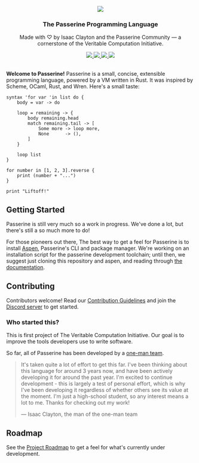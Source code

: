<p align="center">
    <a href="https://passerine.io">
        <img src="https://raw.githubusercontent.com/vrtbl/passerine/master/Logotype.png">
    </a>
</p>
<h3 align="center">The Passerine Programming Language</h3>
<p align="center">Made with ♡ by Isaac Clayton and the Passerine Community — a cornerstone of the Veritable Computation Initiative.</p>
<p align="center">
    <a href="https://github.com/vrtbl/passerine/actions">
        <img src="https://github.com/vrtbl/passerine/workflows/Rust/badge.svg">
    </a>
    <a href="https://crates.io/crates/passerine">
        <img src="https://img.shields.io/crates/v/passerine.svg">
    </a>
    <a href="https://docs.rs/passerine">
        <img src="https://docs.rs/passerine/badge.svg">
    </a>
    <a href="https://discord.gg/yMhUyhw">
        <img src="https://img.shields.io/discord/651996477333438474?logo=discord">
    </a>
    <br>
    <br>
</p>

**Welcome to Passerine!**
Passerine is a small, concise, extensible programming language, powered by a VM written in Rust.
It was inspired by Scheme, OCaml, Rust, and Wren.
Here's a small taste:

```
syntax 'for var 'in list do {
    body = var -> do

    loop = remaining -> {
        body remaining.head
        match remaining.tail -> [
            Some more -> loop more,
            None      -> (),
        ]
    }

    loop list
}

for number in [1, 2, 3].reverse {
    print (number + "...")
}

print "Liftoff!"
```

## Getting Started
Passerine is still very much so a work in progress.
We've done a lot, but there's still a so much more to do!

For those pioneers out there,
The best way to get a feel for Passerine is to install [Aspen](https://github.com/vrtbl/aspen),
Passerine's CLI and package manager.
We're working on an installation script for the passerine development toolchain;
until then, we suggest just cloning this repository and aspen,
and reading through [the documentation](https://docs.rs/passerine).

## Contributing
Contributors welcome!
Read our [Contribution Guidelines](https://github.com/vrtbl/passerine/blob/master/CONTRIBUTING.md)
and join the [Discord server](https://discord.gg/yMhUyhw)
to get started.

### Who started this?
This is first project of The Veritable Computation Initiative.
Our goal is to improve the tools developers use to write software.

So far, all of Passerine has been developed by a
[one-man team](https://github.com/slightknack).

> It's taken quite a lot of effort to get this far.
> I've been thinking about this language for around 3 years now,
> and have been actively developing it for around the past year.
> I'm excited to continue development -
> this is largely a test of personal effort,
> which is why I've been developing it regardless of whether others
> see its value at the moment.
> I'm just a high-school student, so any interest
> means a lot to me.
> Thanks for checking out my work!
>
> — Isaac Clayton, the man of the one-man team

## Roadmap
See the [Project Roadmap](https://github.com/vrtbl/passerine/projects/1) to get a feel for what's currently under development.

